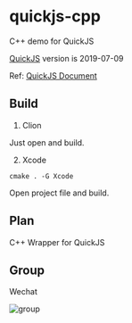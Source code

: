 # quickjs-cpp

C++ demo for QuickJS

[QuickJS](https://bellard.org/quickjs/) version is 2019-07-09

Ref: [QuickJS Document](https://bellard.org/quickjs/quickjs.html)

## Build

1. Clion

Just open and build.

2. Xcode

```
cmake . -G Xcode
```

Open project file and build.

## Plan

C++ Wrapper for QuickJS


## Group

Wechat

![group](./image/group.jpg)
